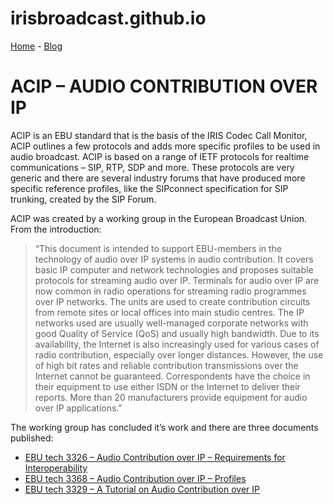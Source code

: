 # irisbroadcast.github.io

[Home](README.md) - [Blog](README_BLOG.md)

# ACIP – AUDIO CONTRIBUTION OVER IP
ACIP is an EBU standard that is the basis of the IRIS Codec Call Monitor, 
ACIP outlines a few protocols and adds more specific profiles to be used in audio broadcast. 
ACIP is based on a range of IETF protocols for realtime communications – SIP, RTP, SDP and more. 
These protocols are very generic and there are several industry forums that have produced more specific reference profiles, 
like the SIPconnect specification for SIP trunking, created by the SIP Forum.

ACIP was created by a working group in the European Broadcast Union. From the introduction:

> “This document is intended to support EBU-members in the technology of audio over IP systems in audio contribution. It covers basic IP computer and network technologies and proposes suitable protocols for streaming audio over IP. Terminals for audio over IP are now common in radio operations for streaming radio programmes over IP networks. The units are used to create contribution circuits from remote sites or local offices into main studio centres. The IP networks used are usually well-managed corporate networks with good Quality of Service (QoS) and usually high bandwidth. Due to its availability, the Internet is also increasingly used for various cases of radio contribution, especially over longer distances. However, the use of high bit rates and reliable contribution transmissions over the Internet cannot be guaranteed. Correspondents have the choice in their equipment to use either ISDN or the Internet to deliver their reports. More than 20 manufacturers provide equipment for audio over IP applications.” 

The working group has concluded it’s work and  there are three documents published:

- [EBU tech 3326 – Audio Contribution over IP – Requirements for Interoperability](https://tech.ebu.ch/publications/tech3326)
- [EBU tech 3368 – Audio Contribution over IP – Profiles](https://tech.ebu.ch/publications/tech3368)
- [EBU tech 3329 – A Tutorial on Audio Contribution over IP](https://tech.ebu.ch/publications/tech3329)
